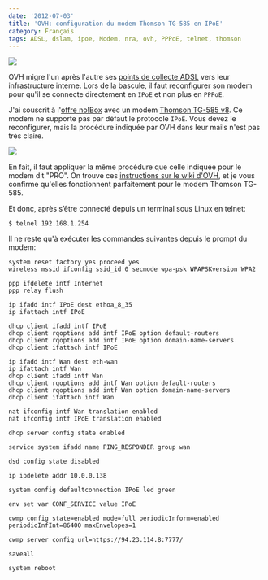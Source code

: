 ```yaml
---
date: '2012-07-03'
title: 'OVH: configuration du modem Thomson TG-585 en IPoE'
category: Français
tags: ADSL, dslam, ipoe, Modem, nra, ovh, PPPoE, telnet, thomson
---
```


![]({attach}thomson-tg585-ipoe-admin-panel.png)

OVH migre l'un après l'autre ses [points de collecte ADSL](https://www.ovh.fr/adsl/degroupage-nra-ovh.xml) vers leur infrastructure interne. Lors de la bascule, il faut reconfigurer son modem pour qu'il se connecte directement en `IPoE` et non plus en `PPPoE`.

J'ai souscrit à l'[offre no!Box](https://www.ovh.fr/adsl/no_box.xml) avec un modem [Thomson TG-585 v8](https://www.technicolorbroadbandpartner.com/dsl-modems-gateways/products/product-detail.php?id=214&seg=3). Ce modem ne supporte pas par défaut le protocole `IPoE`. Vous devez le reconfigurer, mais la procédure indiquée par OVH dans leur mails n'est pas très claire.

![]({attach}thomson-tg585-router-login.png)

En fait, il faut appliquer la même procédure que celle indiquée pour le modem dit "PRO". On trouve ces [instructions sur le wiki d'OVH](https://guide.ovh.com/ADSLConfigIpoe), et je vous confirme qu'elles fonctionnent parfaitement pour le modem Thomson TG-585.

Et donc, après s’être connecté depuis un terminal sous Linux en telnet:

```shell-session
$ telnel 192.168.1.254
```

Il ne reste qu'à exécuter les commandes suivantes depuis le prompt du modem:

```console
system reset factory yes proceed yes
wireless mssid ifconfig ssid_id 0 secmode wpa-psk WPAPSKversion WPA2

ppp ifdelete intf Internet
ppp relay flush

ip ifadd intf IPoE dest ethoa_8_35
ip ifattach intf IPoE

dhcp client ifadd intf IPoE
dhcp client rqoptions add intf IPoE option default-routers
dhcp client rqoptions add intf IPoE option domain-name-servers
dhcp client ifattach intf IPoE

ip ifadd intf Wan dest eth-wan
ip ifattach intf Wan
dhcp client ifadd intf Wan
dhcp client rqoptions add intf Wan option default-routers
dhcp client rqoptions add intf Wan option domain-name-servers
dhcp client ifattach intf Wan

nat ifconfig intf Wan translation enabled
nat ifconfig intf IPoE translation enabled

dhcp server config state enabled

service system ifadd name PING_RESPONDER group wan

dsd config state disabled

ip ipdelete addr 10.0.0.138

system config defaultconnection IPoE led green

env set var CONF_SERVICE value IPoE

cwmp config state=enabled mode=full periodicInform=enabled periodicInfInt=86400 maxEnvelopes=1

cwmp server config url=https://94.23.114.8:7777/

saveall

system reboot
```

